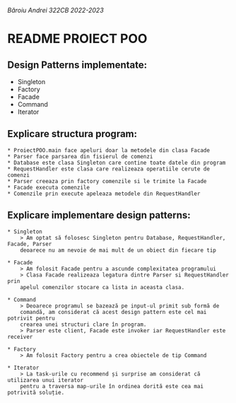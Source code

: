 *Băroiu Andrei 322CB 2022-2023*

# README PROIECT POO

## Design Patterns implementate:
- Singleton
- Factory
- Facade
- Command
- Iterator

## Explicare structura program:
    * ProiectPOO.main face apeluri doar la metodele din clasa Facade
    * Parser face parsarea din fisierul de comenzi
    * Database este clasa Singleton care contine toate datele din program
    * RequestHandler este clasa care realizeaza operatiile cerute de comenzi
    * Parser creeaza prin factory comenzile si le trimite la Facade
    * Facade executa comenzile
    * Comenzile prin execute apeleaza metodele din RequestHandler


## Explicare implementare design patterns:
    * Singleton
        > Am optat să folosesc Singleton pentru Database, RequestHandler, Facade, Parser
        deoarece nu am nevoie de mai mult de un obiect din fiecare tip

    * Facade
        > Am folosit Facade pentru a ascunde complexitatea programului
        > Clasa Facade realizeaza legatura dintre Parser si RequestHandler prin
        apelul comenzilor stocare ca lista in aceasta clasa.

    * Command
        > Deoarece programul se bazează pe input-ul primit sub formă de
        comandă, am considerat că acest design pattern este cel mai potrivit pentru
        crearea unei structuri clare în program.
        > Parser este client, Facade este invoker iar RequestHandler este receiver

    * Factory
        > Am folosit Factory pentru a crea obiectele de tip Command

    * Iterator
        > La task-urile cu recommend și surprise am considerat că utilizarea unui iterator
        pentru a traversa map-urile în ordinea dorită este cea mai potrivită soluție.



